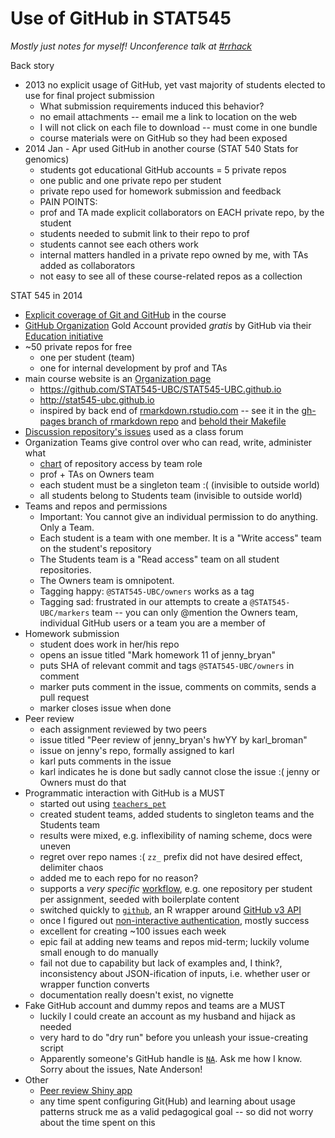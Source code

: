 # Use of GitHub in STAT545

*Mostly just notes for myself! Unconference talk at [#rrhack](https://github.com/Reproducible-Science-Curriculum/Reproducible-Science-Hackathon-Dec-08-2014)*

Back story

  * 2013 no explicit usage of GitHub, yet vast majority of students elected to use for final project submission
    - What submission requirements induced this behavior?
    - no email attachments -- email me a link to location on the web
    - I will not click on each file to download -- must come in one bundle
    - course materials were on GitHub so they had been exposed
  * 2014 Jan - Apr used GitHub in another course (STAT 540 Stats for genomics)
    - students got educational GitHub accounts = 5 private repos
    - one public and one private repo per student
    - private repo used for homework submission and feedback
    - PAIN POINTS:
    - prof and TA made explicit collaborators on EACH private repo, by the student
    - students needed to submit link to their repo to prof
    - students cannot see each others work
    - internal matters handled in a private repo owned by me, with TAs added as collaborators
    - not easy to see all of these course-related repos as a collection

STAT 545 in 2014

  * [Explicit coverage of Git and GitHub](http://stat545-ubc.github.io/git00_index.html) in the course
  * [GitHub Organization](https://help.github.com/categories/organizations/) Gold Account provided *gratis* by GitHub via their [Education initiative](https://education.github.com)
  * ~50 private repos for free
    - one per student (team)
    - one for internal development by prof and TAs
  * main course website is an [Organization page](https://help.github.com/articles/user-organization-and-project-pages/)
    - https://github.com/STAT545-UBC/STAT545-UBC.github.io
    - http://stat545-ubc.github.io
    - inspired by back end of [rmarkdown.rstudio.com](http://rmarkdown.rstudio.com) -- see it in the [gh-pages branch of rmarkdown repo](https://github.com/rstudio/rmarkdown/tree/gh-pages) and [behold their Makefile](https://github.com/rstudio/rmarkdown/blob/gh-pages/Makefile)
  * [Discussion repository's issues](https://github.com/STAT545-UBC/Discussion/issues) used as a class forum
  * Organization Teams give control over who can read, write, administer what
    - [chart](https://help.github.com/articles/permission-levels-for-an-organization-repository/) of repository access by team role
    - prof + TAs on Owners team
    - each student must be a singleton team :( (invisible to outside world)
    - all students belong to Students team (invisible to outside world)
  * Teams and repos and permissions
    - Important: You cannot give an individual permission to do anything. Only a Team.
    - Each student is a team with one member. It is a "Write access" team on the student's repository
    - The Students team is a "Read access" team on all student repositories. 
    - The Owners team is omnipotent.
    - Tagging happy: `@STAT545-UBC/owners` works as a tag
    - Tagging sad: frustrated in our attempts to create a `@STAT545-UBC/markers` team -- you can only @mention the Owners team, individual GitHub users or a team you are a member of
  * Homework submission
    - student does work in her/his repo
    - opens an issue titled "Mark homework 11 of jenny_bryan"
    - puts SHA of relevant commit and tags `@STAT545-UBC/owners` in comment
    - marker puts comment in the issue, comments on commits, sends a pull request
    - marker closes issue when done
  * Peer review
    - each assignment reviewed by two peers
    - issue titled "Peer review of jenny_bryan's hwYY by karl_broman"
    - issue on jenny's repo, formally assigned to karl
    - karl puts comments in the issue
    - karl indicates he is done but sadly cannot close the issue :( jenny or Owners must do that
  * Programmatic interaction with GitHub is a MUST
    - started out using [`teachers_pet`](https://github.com/education/teachers_pet)
    - created student teams, added students to singleton teams and the Students team
    - results were mixed, e.g. inflexibility of naming scheme, docs were uneven
    - regret over repo names :( `zz_` prefix did not have desired effect, delimiter chaos
    - added me to each repo for no reason?
    - supports a *very specific* [workflow](https://education.github.com/guide), e.g. one repository per student per assignment, seeded with boilerplate content
    - switched quickly to [`github`](https://github.com/cscheid/rgithub), an R wrapper around [GitHub v3 API](http://developer.github.com/v3/)
    - once I figured out [non-interactive authentication](http://stat545-ubc.github.io/bit003_api-key-env-var.html), mostly success
    - excellent for creating ~100 issues each week
    - epic fail at adding new teams and repos mid-term; luckily volume small enough to do manually
    - fail not due to capability but lack of examples and, I think?, inconsistency about JSON-ification of inputs, i.e. whether user or wrapper function converts
    - documentation really doesn't exist, no vignette
  * Fake GitHub account and dummy repos and teams are a MUST
    - luckily I could create an account as my husband and hijack as needed
    - very hard to do "dry run" before you unleash your issue-creating script
    - Apparently someone's GitHub handle is [`NA`](https://github.com/na). Ask me how I know. Sorry about the issues, Nate Anderson!
  * Other
    - [Peer review Shiny app](http://shinyapps.stat.ubc.ca/STAT545/peer-review/)
    - any time spent configuring Git(Hub) and learning about usage patterns struck me as a valid pedagogical goal -- so did not worry about the time spent on this
    
